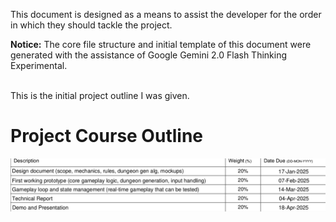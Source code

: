 This document is designed as a means to assist the developer for the order in which they should tackle the project.

**Notice:** The core file structure and initial template of this document were generated with the assistance of Google Gemini 2.0 Flash Thinking Experimental.

<br>
This is the initial project outline I was given.

<body>
    <h1>Project Course Outline</h1>
    <img src="Source_Images/initial_project_structure.png" alt="Project Course Outline">
</body>




